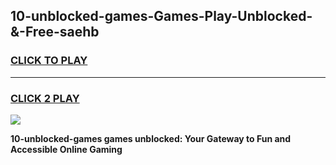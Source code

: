 
## 10-unblocked-games-Games-Play-Unblocked-&-Free-saehb
<h3>
<a href="https://premium76.site?title=10-unblocked-games&ref=24A">CLICK TO PLAY</a></h3>
<hr>

<h3>
<a href="https://premium76.site?title=10-unblocked-games&ref=24A">CLICK 2 PLAY</a>
  
</h3>

<a href="https://premium76.site?title=10-unblocked-games&ref=24A"><img src="https://clearcache.store/games.png"></a>


**10-unblocked-games games unblocked: Your Gateway to Fun and Accessible Online Gaming**
